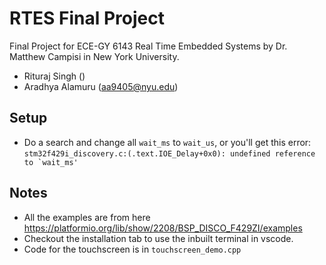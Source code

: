 # RTES Final Project
Final Project for ECE-GY 6143 Real Time Embedded Systems by Dr. Matthew Campisi in New York University.
* Rituraj Singh ()
* Aradhya Alamuru (aa9405@nyu.edu)  

## Setup
* Do a search and change all `wait_ms` to `wait_us`, or you'll get this error:
 ```stm32f429i_discovery.c:(.text.IOE_Delay+0x0): undefined reference to `wait_ms'```

## Notes
* All the examples are from here https://platformio.org/lib/show/2208/BSP_DISCO_F429ZI/examples
* Checkout the installation tab to use the inbuilt terminal in vscode.
* Code for the touchscreen is in `touchscreen_demo.cpp`
